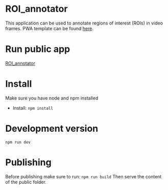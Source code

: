 # ROI_annotator
This application can be used to annotate regions of interest (ROIs) in video frames. 
PWA template can be found [here](https://github.com/OliwerDrywa/svelte-pwa).


# Run public app
[ROI_annotator](https://stoyokaramihalev.github.io/ROI_annotator/public/index.html)

# Install
Make sure you have node and npm installed

- Install:
  `npm install`

# Development version
`npm run dev`

# Publishing
Before publishing make sure to run:
`npm run build`
Then serve the content of the public folder.
